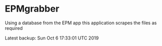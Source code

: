 # EPMgrabber
Using a database from the EPM app this application scrapes the files as required


Latest backup: Sun Oct 6 17:33:01 UTC 2019
